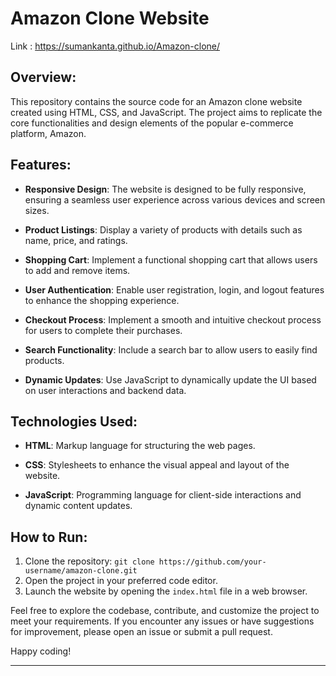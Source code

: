 
# Amazon Clone Website

Link : https://sumankanta.github.io/Amazon-clone/

## Overview:

This repository contains the source code for an Amazon clone website created using HTML, CSS, and JavaScript. The project aims to replicate the core functionalities and design elements of the popular e-commerce platform, Amazon.

## Features:

- **Responsive Design**: The website is designed to be fully responsive, ensuring a seamless user experience across various devices and screen sizes.

- **Product Listings**: Display a variety of products with details such as name, price, and ratings.

- **Shopping Cart**: Implement a functional shopping cart that allows users to add and remove items.

- **User Authentication**: Enable user registration, login, and logout features to enhance the shopping experience.

- **Checkout Process**: Implement a smooth and intuitive checkout process for users to complete their purchases.

- **Search Functionality**: Include a search bar to allow users to easily find products.

- **Dynamic Updates**: Use JavaScript to dynamically update the UI based on user interactions and backend data.

## Technologies Used:

- **HTML**: Markup language for structuring the web pages.
  
- **CSS**: Stylesheets to enhance the visual appeal and layout of the website.

- **JavaScript**: Programming language for client-side interactions and dynamic content updates.

## How to Run:

1. Clone the repository: `git clone https://github.com/your-username/amazon-clone.git`
2. Open the project in your preferred code editor.
3. Launch the website by opening the `index.html` file in a web browser.

Feel free to explore the codebase, contribute, and customize the project to meet your requirements. If you encounter any issues or have suggestions for improvement, please open an issue or submit a pull request.

Happy coding!

---
